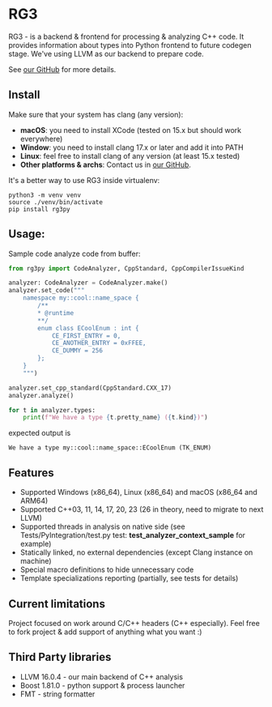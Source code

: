 RG3
====

RG3 - is a backend & frontend for processing & analyzing C++ code. It provides information about types into Python frontend to future codegen stage.
We've using LLVM as our backend to prepare code. 

See [our GitHub](https://github.com/DronCode/RG3) for more details.

Install
--------

Make sure that your system has clang (any version):
 * **macOS**: you need to install XCode (tested on 15.x but should work everywhere)
 * **Window**: you need to install clang 17.x or later and add it into PATH 
 * **Linux**: feel free to install clang of any version (at least 15.x tested)
 * **Other platforms & archs**: Contact us in [our GitHub](https://github.com/DronCode/RG3).

It's a better way to use RG3 inside virtualenv:
```shell
python3 -m venv venv
source ./venv/bin/activate
pip install rg3py
```

Usage:
------

Sample code analyze code from buffer:

```python
from rg3py import CodeAnalyzer, CppStandard, CppCompilerIssueKind

analyzer: CodeAnalyzer = CodeAnalyzer.make()
analyzer.set_code("""
    namespace my::cool::name_space {
        /**
        * @runtime
        **/
        enum class ECoolEnum : int {
            CE_FIRST_ENTRY = 0,
            CE_ANOTHER_ENTRY = 0xFFEE,
            CE_DUMMY = 256
        };
    }
    """)

analyzer.set_cpp_standard(CppStandard.CXX_17)
analyzer.analyze()

for t in analyzer.types:
    print(f"We have a type {t.pretty_name} ({t.kind})")
```

expected output is
```text
We have a type my::cool::name_space::ECoolEnum (TK_ENUM)
```

Features
---------

 * Supported Windows (x86_64), Linux (x86_64) and macOS (x86_64 and ARM64)
 * Supported C++03, 11, 14, 17, 20, 23 (26 in theory, need to migrate to next LLVM)
 * Supported threads in analysis on native side (see Tests/PyIntegration/test.py test: **test_analyzer_context_sample** for example)
 * Statically linked, no external dependencies (except Clang instance on machine)
 * Special macro definitions to hide unnecessary code
 * Template specializations reporting (partially, see tests for details)

Current limitations
-------------------

Project focused on work around C/C++ headers (C++ especially). Feel free to fork project & add support of anything what you want :)

Third Party libraries
----------------------

 * LLVM 16.0.4 - our main backend of C++ analysis
 * Boost 1.81.0 - python support & process launcher
 * FMT - string formatter